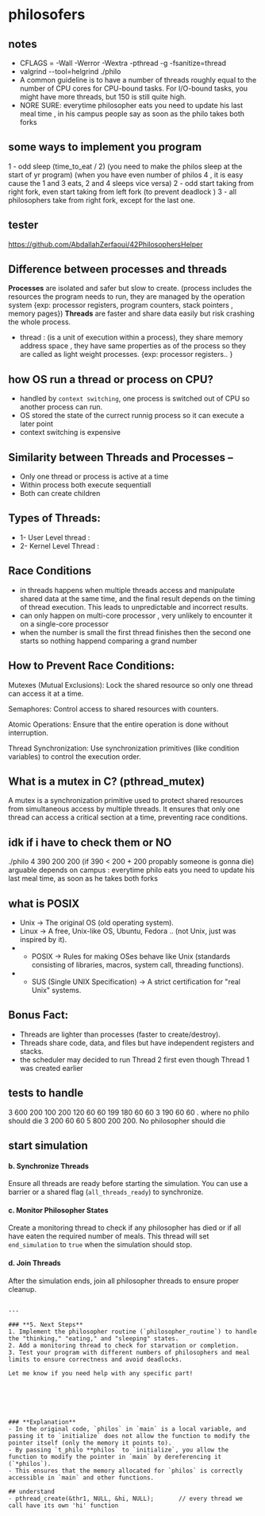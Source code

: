 # philosofers

## notes
- CFLAGS = -Wall -Werror -Wextra -pthread -g -fsanitize=thread
- valgrind --tool=helgrind ./philo
- A common guideline is to have a number of threads roughly equal to the number of CPU cores for CPU-bound tasks. For I/O-bound tasks, you might have more threads, but 150 is still quite high.
- NORE SURE: everytime philosopher eats you need to update his last meal time , in his campus people say as soon as the philo takes both forks

## some ways to implement you program
1 - odd sleep (time_to_eat / 2) (you need to make the philos sleep at the start of yr program) (when you have even number of philos 4 , it is easy cause the 1 and 3 eats, 2 and 4 sleeps vice versa)
2 - odd start taking from right fork, even start taking from left fork (to prevent deadlock )
3 - all philosophers take from right fork, except for the last one.
## tester
https://github.com/AbdallahZerfaoui/42PhilosophersHelper

## Difference between processes and threads
**Processes** are isolated and safer but slow to create. (process includes the resources the program needs to run, they are managed by the operation system {exp: processor registers, program counters, stack pointers , memory pages})
**Threads** are faster and share data easily but risk crashing the whole process.
- thread : (is a unit of execution within a process), they share memory address space , they have same properties as of the process so they are called as light weight processes.  {exp: processor registers.. }

## how OS run a thread or process on CPU?
- handled by `context switching`, one process is switched out of CPU so another process can run.
- OS stored the state of the currect runnig process so it can execute a later point
- context switching is expensive 

## Similarity between Threads and Processes –
- Only one thread or process is active at a time
- Within process both execute sequentiall
- Both can create children

## Types of Threads:
- 1- User Level thread : 
- 2- Kernel Level Thread : 
## Race Conditions
- in threads happens when multiple threads access and manipulate shared data at the same time, and the final result depends on the timing of thread execution. This leads to unpredictable and incorrect results.
- can only happen on multi-core processor , very unlikely to encounter it on a single-core processor
- when the number is small the first thread finishes then the second one starts so nothing happend comparing a grand number

## How to Prevent Race Conditions:
Mutexes (Mutual Exclusions): Lock the shared resource so only one thread can access it at a time.

Semaphores: Control access to shared resources with counters.

Atomic Operations: Ensure that the entire operation is done without interruption.

Thread Synchronization: Use synchronization primitives (like condition variables) to control the execution order.

## What is a mutex in C? (pthread_mutex)
A mutex  is a synchronization primitive used to protect shared resources from simultaneous access by multiple threads. It ensures that only one thread can access a critical section at a time, preventing race conditions.


## idk if i have to check them or NO
./philo 4 390 200 200  (if 390 < 200 + 200 propably someone is gonna die)
arguable depends on campus : everytime philo eats you need to update his last meal time, as soon as he takes both forks

## what is POSIX
- Unix → The original OS (old operating system).
- Linux → A free, Unix-like OS, Ubuntu, Fedora .. (not Unix, just was inspired by it).
- - POSIX → Rules for making OSes behave like Unix (standards consisting of libraries, macros, system call, threading functions).
- - SUS (Single UNIX Specification) → A strict certification for "real Unix" systems.

## Bonus Fact:

- Threads are lighter than processes (faster to create/destroy).
- Threads share code, data, and files but have independent registers and stacks.
- the scheduler may decided to run Thread 2 first even though Thread 1 was created earlier

## tests to handle
3 600 200 100
200 120 60 60
199 180 60 60
3 190 60 60 . where no philo should die
3 200 60 60 
5 800 200 200. No philosopher should die

## start simulation



#### **b. Synchronize Threads**
Ensure all threads are ready before starting the simulation. You can use a barrier or a shared flag (`all_threads_ready`) to synchronize.

#### **c. Monitor Philosopher States**
Create a monitoring thread to check if any philosopher has died or if all have eaten the required number of meals. This thread will set `end_simulation` to `true` when the simulation should stop.

#### **d. Join Threads**
After the simulation ends, join all philosopher threads to ensure proper cleanup.


```

---

### **5. Next Steps**
1. Implement the philosopher routine (`philosopher_routine`) to handle the "thinking," "eating," and "sleeping" states.
2. Add a monitoring thread to check for starvation or completion.
3. Test your program with different numbers of philosophers and meal limits to ensure correctness and avoid deadlocks.

Let me know if you need help with any specific part!






### **Explanation**
- In the original code, `philos` in `main` is a local variable, and passing it to `initialize` does not allow the function to modify the pointer itself (only the memory it points to).
- By passing `t_philo **philos` to `initialize`, you allow the function to modify the pointer in `main` by dereferencing it (`*philos`).
- This ensures that the memory allocated for `philos` is correctly accessible in `main` and other functions.

## understand
- pthread_create(&thr1, NULL, &hi, NULL);       // every thread we call have its own 'hi' function 